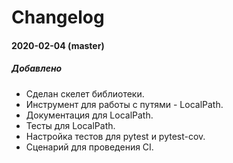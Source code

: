 # Changelog

#### **2020-02-04 (master)**

##### Добавлено
- Сделан скелет библиотеки.
- Инструмент для работы с путями - LocalPath.
- Документация для LocalPath.
- Тесты для LocalPath.
- Настройка тестов для pytest и pytest-cov.
- Сценарий для проведения CI.
